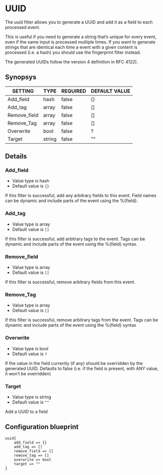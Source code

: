 # UUID
The uuid filter allows you to generate a UUID and add it as a field to each processed event.

This is useful if you need to generate a string that’s unique for every event, even if the same input is processed multiple times. If you want to generate strings that are identical each time a event with a given content is processed (i.e. a hash) you should use the fingerprint filter instead.

The generated UUIDs follow the version 4 definition in RFC 4122).

## Synopsys


|   SETTING    |  TYPE  | REQUIRED | DEFAULT VALUE |
|--------------|--------|----------|---------------|
| Add_field    | hash   | false    | {}            |
| Add_tag      | array  | false    | []            |
| Remove_field | array  | false    | []            |
| Remove_Tag   | array  | false    | []            |
| Overwrite    | bool   | false    | ?             |
| Target       | string | false    | ""            |


## Details

### Add_field
* Value type is hash
* Default value is `{}`

If this filter is successful, add any arbitrary fields to this event.
Field names can be dynamic and include parts of the event using the %{field}.

### Add_tag
* Value type is array
* Default value is `[]`

If this filter is successful, add arbitrary tags to the event.
Tags can be dynamic and include parts of the event using the %{field} syntax.

### Remove_field
* Value type is array
* Default value is `[]`

If this filter is successful, remove arbitrary fields from this event.

### Remove_Tag
* Value type is array
* Default value is `[]`

If this filter is successful, remove arbitrary tags from the event.
Tags can be dynamic and include parts of the event using the %{field} syntax

### Overwrite
* Value type is bool
* Default value is `?`

If the value in the field currently (if any) should be overridden by the generated UUID.
Defaults to false (i.e. if the field is present, with ANY value, it won’t be overridden)

### Target
* Value type is string
* Default value is `""`

Add a UUID to a field



## Configuration blueprint

```
uuid{
	add_field => {}
	add_tag => []
	remove_field => []
	remove_tag => []
	overwrite => bool
	target => ""
}
```
